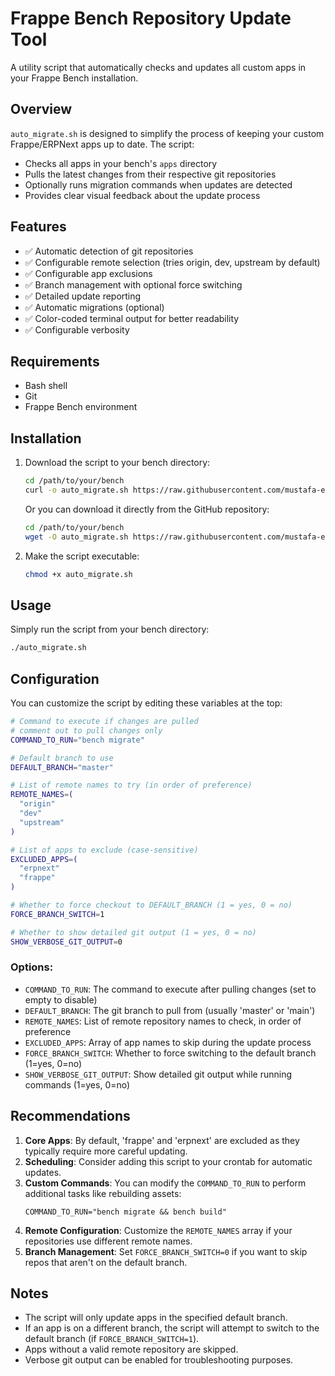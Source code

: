 # Frappe Bench Repository Update Tool

A utility script that automatically checks and updates all custom apps in your Frappe Bench installation.

## Overview

`auto_migrate.sh` is designed to simplify the process of keeping your custom Frappe/ERPNext apps up to date. The script:

- Checks all apps in your bench's `apps` directory
- Pulls the latest changes from their respective git repositories
- Optionally runs migration commands when updates are detected
- Provides clear visual feedback about the update process

## Features

- ✅ Automatic detection of git repositories
- ✅ Configurable remote selection (tries origin, dev, upstream by default)
- ✅ Configurable app exclusions
- ✅ Branch management with optional force switching
- ✅ Detailed update reporting
- ✅ Automatic migrations (optional)
- ✅ Color-coded terminal output for better readability
- ✅ Configurable verbosity

## Requirements

- Bash shell
- Git
- Frappe Bench environment

## Installation

1. Download the script to your bench directory:
   ```bash
   cd /path/to/your/bench
   curl -o auto_migrate.sh https://raw.githubusercontent.com/mustafa-ebrahem/Frappe-Bench-Auto-Migrate-Script/master/auto_pull_migrate_apps.sh
   ```

   Or you can download it directly from the GitHub repository:
   ```bash
   cd /path/to/your/bench
   wget -O auto_migrate.sh https://raw.githubusercontent.com/mustafa-ebrahem/Frappe-Bench-Auto-Migrate-Script/master/auto_pull_migrate_apps.sh
   ```

2. Make the script executable:
   ```bash
   chmod +x auto_migrate.sh
   ```

## Usage

Simply run the script from your bench directory:

```bash
./auto_migrate.sh
```

## Configuration

You can customize the script by editing these variables at the top:

```bash
# Command to execute if changes are pulled
# comment out to pull changes only
COMMAND_TO_RUN="bench migrate"

# Default branch to use
DEFAULT_BRANCH="master"

# List of remote names to try (in order of preference)
REMOTE_NAMES=(
  "origin"
  "dev"
  "upstream"
)

# List of apps to exclude (case-sensitive)
EXCLUDED_APPS=(
  "erpnext"
  "frappe"
)

# Whether to force checkout to DEFAULT_BRANCH (1 = yes, 0 = no)
FORCE_BRANCH_SWITCH=1

# Whether to show detailed git output (1 = yes, 0 = no)
SHOW_VERBOSE_GIT_OUTPUT=0
```

### Options:

- `COMMAND_TO_RUN`: The command to execute after pulling changes (set to empty to disable)
- `DEFAULT_BRANCH`: The git branch to pull from (usually 'master' or 'main')
- `REMOTE_NAMES`: List of remote repository names to check, in order of preference
- `EXCLUDED_APPS`: Array of app names to skip during the update process
- `FORCE_BRANCH_SWITCH`: Whether to force switching to the default branch (1=yes, 0=no)
- `SHOW_VERBOSE_GIT_OUTPUT`: Show detailed git output while running commands (1=yes, 0=no)

## Recommendations

1. **Core Apps**: By default, 'frappe' and 'erpnext' are excluded as they typically require more careful updating.
2. **Scheduling**: Consider adding this script to your crontab for automatic updates.
3. **Custom Commands**: You can modify the `COMMAND_TO_RUN` to perform additional tasks like rebuilding assets:
   ```
   COMMAND_TO_RUN="bench migrate && bench build"
   ```
4. **Remote Configuration**: Customize the `REMOTE_NAMES` array if your repositories use different remote names.
5. **Branch Management**: Set `FORCE_BRANCH_SWITCH=0` if you want to skip repos that aren't on the default branch.

## Notes

- The script will only update apps in the specified default branch.
- If an app is on a different branch, the script will attempt to switch to the default branch (if `FORCE_BRANCH_SWITCH=1`).
- Apps without a valid remote repository are skipped.
- Verbose git output can be enabled for troubleshooting purposes.

